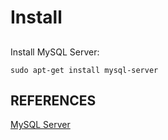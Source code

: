 # Install

## 

Install MySQL Server:

    sudo apt-get install mysql-server

## REFERENCES

[MySQL Server](https://dev.mysql.com/doc/mysql-apt-repo-quick-guide/en/#repo-qp-apt-install-from-source)
